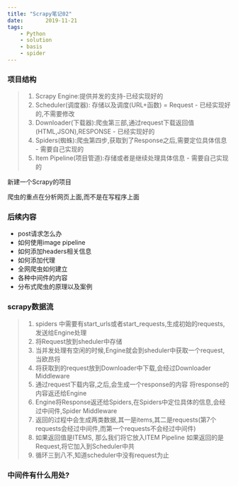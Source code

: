 ```yaml
---
title: "Scrapy笔记02"
date:       2019-11-21
tags:
	- Python
	- solution
	- basis
	- spider
---
```

  
  











### 项目结构
>1. Scrapy Engine:提供并发的支持-已经实现好的
>2. Scheduler(调度器): 存储以及调度(URL+函数) = Request - 已经实现好的,不需要修改
>3. Downloader(下载器):爬虫第三部,通过request下载返回值(HTML,JSON),RESPONSE - 已经实现好的
>4. Spiders(蜘蛛):爬虫第四步,获取到了Response之后,需要定位具体信息 - 需要自己实现的
>5. Item Pipeline(项目管道):存储或者是继续处理具体信息 - 需要自己实现的  


新建一个Scrapy的项目

爬虫的重点在分析网页上面,而不是在写程序上面

### 后续内容
- post请求怎么办
- 如何使用image pipeline
- 如何添加headers相关信息
- 如何添加代理
- 全网爬虫如何建立
- 各种中间件的内容
- 分布式爬虫的原理以及案例

### scrapy数据流
>1. spiders 中需要有start_urls或者start_requests,生成初始的requests,发送给Engine处理
>2. 将Request放到sheduler中存储
>3. 当并发处理有空闲的时候,Engine就会到sheduler中获取一个request,当欧昂将
>4. 将获取到的request放到Downloader中下载,会经过Downloader Middleware
>5. 通过request下载内容,之后,会生成一个response的内容 将response的内容返还给Engine
>6. Engine将Response返还给Spiders,在Spiders中定位具体的信息,会经过中间件,Spider Middleware
>7. 返回的过程中会生成两类数据,其一是items,其二是requests(第7个requests会经过中间件,而第一个requests不会经过中间件)
>8. 如果返回值是ITEMS, 那么我们将它放入ITEM Pipeline 如果返回的是Request,将它加入到Scheduler中共
>9. 循环三到八不,知道scheduler中没有request为止

### 中间件有什么用处?